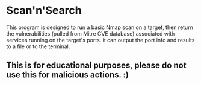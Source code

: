 # Scan'n'Search

This program is designed to run a basic Nmap scan on a target, then return the vulnerabilities (pulled from Mitre CVE database) associated with services running on the target's ports. it can output the port info and results to a file or to the terminal.

## **This is for educational purposes, please do not use this for malicious actions. :)**
